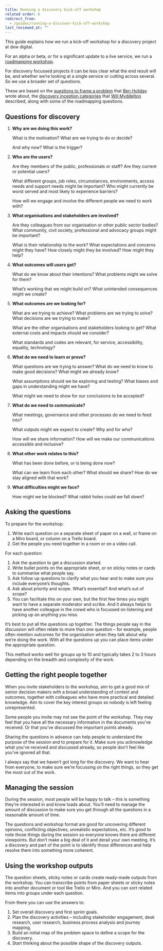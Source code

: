 ```yaml
---
title: Running a discovery kick-off workshop
related order: 6
redirect_from:
  - /guides/running-a-discover-kick-off-workshop
last_reviewed_at: ""
---
```

This guide explains how we run a kick-off workshop for a discovery project at
dxw digital.

For an alpha or beta, or for a significant update to a live service, we run a
[roadmapping workshop](/work-we-do/building-services/running-a-roadmapping-workshop/).

For discovery focussed projects it can be less clear what the end result will
be, and whether we’re looking at a single service or cutting across several. So
we use a broader set of questions.

These are based on the
[questions to frame a problem](https://benholliday.com/2015/07/28/frame-the-problem)
that [Ben Holiday](https://twitter.com/BenHolliday) wrote about, the
[discovery inception categories](https://www.myddelton.co.uk/blog/setting-up-a-discovery)
that [Will Myddelton](https://twitter.com/myddelton) described, along with some
of the roadmapping questions.

## Questions for discovery

1. **Why are we doing this work?**

   What is the motivation? What are we trying to do or decide?

   And why now? What is the trigger?
2. **Who are the users?**

   Are they members of the public, professionals or staff? Are they current or
   potential users?

   What different groups, job roles, circumstances, environments, access needs
   and support needs might be important? Who might currently be worst served and
   most likely to experience barriers?

   How will we engage and involve the different people we need to work with?
3. **What organisations and stakeholders are involved?**

   Are they colleagues from our organisation or other public sector bodies? What
   community, civil society, professional and advocacy groups might be
   important?

   What is their relationship to the work? What expectations and concerns might
   they have? How closely might they be involved? How might they help?
4. **What outcomes will users get?**

   What do we know about their intentions? What problems might we solve for
   them?

   What’s working that we might build on? What unintended consequences might we
   create?
5. **What outcomes are we looking for?**

   What are we trying to achieve? What problems are we trying to solve? What
   decisions are we trying to make?

   What are the other organisations and stakeholders looking to get? What
   external costs and impacts should we consider?

   What standards and codes are relevant, for service, accessibility, equality,
   technology?
6. **What do we need to learn or prove?**

   What questions are we trying to answer? What do we need to know to make good
   decisions? What might we already know?

   What assumptions should we be exploring and testing? What biases and gaps in
   understanding might we have?

   What might we need to show for our conclusions to be accepted?
7. **What do we need to communicate?**

   What meetings, governance and other processes do we need to feed into?

   What outputs might we expect to create? Why and for who?

   How will we share information? How will we make our communications accessible
   and inclusive?
8. **What other work relates to this?**

   What has been done before, or is being done now?

   What can we learn from each other? What should we share? How do we stay
   aligned with that work?
9. **What difficulties might we face?**

   How might we be blocked? What rabbit holes could we fall down?

## Asking the questions

To prepare for the workshop:

1. Write each question on a separate sheet of paper on a wall, or frame on a
   Miro board, or column on a Trello board.
2. Get the people you need together in a room or on a video call.

For each question:

1. Ask the question to get a discussion started.
2. Write bullet points on the appropriate sheet, or on sticky notes or cards to
   summarise what people say.
3. Ask follow up questions to clarify what you hear and to make sure you include
   everyone’s thoughts.
4. Ask about priority and scope. What’s essential? And what’s out of scope?
5. You can facilitate this on your own, but the first few times you might want
   to have a separate moderator and scribe. And it always helps to have another
   colleague in the crowd who is focussed on listening and picking up on
   anything you miss.

It’s best to put all the questions up together. The things people say in the
discussion will often relate to more than one question – for example, people
often mention outcomes for the organisation when they talk about why we’re doing
the work. With all the questions up you can place items under the appropriate
question.

This method works well for groups up to 10 and typically takes 2 to 3 hours
depending on the breadth and complexity of the work.

## Getting the right people together

When you invite stakeholders to the workshop, aim to get a good mix of senior
decision makers with a broad understanding of context and outcomes, together
with colleagues who have more practical and detailed knowledge. Aim to cover the
key interest groups so nobody is left feeling unrepresented.

Some people you invite may not see the point of the workshop. They may feel that
you have all the necessary information in the documents you’ve received. Or that
you’ve discussed the important points already.

Sharing the questions in advance can help people to understand the purpose of
the session and to prepare for it. Make sure you acknowledge what you’ve
received and discussed already, so people don’t feel like you’ve ignored all
that.

I always say that we haven’t got long for the discovery. We want to hear from
everyone, to make sure we’re focussing on the right things, so they get the most
out of the work.

## Managing the session

During the session, most people will be happy to talk – this is something
they’re interested in and know loads about. You’ll need to manage the amount of
discussion to make sure you get through all the questions in a reasonable amount
of time.

The questions and workshop format are good for uncovering different opinions,
conflicting objectives, unrealistic expectations, etc. It’s good to note those
things during the session so everyone knows there are different viewpoints. But
don’t make a big deal of it and derail your own meeting. It’s a discovery and
part of the point is to identify those differences and help resolve them into
something more coherent.

## Using the workshop outputs

The question sheets, sticky notes or cards create ready-made outputs from the
workshop. You can transcribe points from paper sheets or sticky notes into
another document or tool like Trello or Miro. And you can sort related items
into groups under each question.

From there you can use the answers to:

1. Set overall discovery and first sprint goals.
2. Plan the discovery activities – including stakeholder engagement, desk
   research, user research, business process analysis and journey mapping.
3. Build an initial map of the problem space to define a scope for the
   discovery.
4. Start thinking about the possible shape of the discovery outputs.